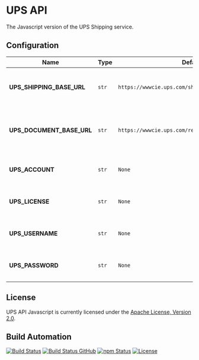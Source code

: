 <h1>UPS API</h1>

The Javascript version of the UPS Shipping service.

## Configuration

| Name                      | Type  | Default                                             | Description                                                                   |
| ------------------------- | ----- | --------------------------------------------------- | ----------------------------------------------------------------------------- |
| **UPS_SHIPPING_BASE_URL** | `str` | `https://wwwcie.ups.com/ship/v1807/`                | The base URL that is going to be used for Shipping API connections.           |
| **UPS_DOCUMENT_BASE_URL** | `str` | `https://wwwcie.ups.com/rest/PaperlessDocumentAPI/` | The base URL that is going to be used for Paperless Document API connections. |
| **UPS_ACCOUNT**           | `str` | `None`                                              | The number of the UPS account to use.                                         |
| **UPS_LICENSE**           | `str` | `None`                                              | The UPS API license to be used for authentication.                            |
| **UPS_USERNAME**          | `str` | `None`                                              | The UPS API username to be used for authentication                            |
| **UPS_PASSWORD**          | `str` | `None`                                              | The UPS API password to be used for authentication                            |

## License

UPS API Javascript is currently licensed under the [Apache License, Version 2.0](http://www.apache.org/licenses/).

## Build Automation

[![Build Status](https://travis-ci.com/ripe-tech/ups-api-js.svg?branch=master)](https://travis-ci.com/ripe-tech/ups-api-js)
[![Build Status GitHub](https://github.com/ripe-tech/ups-api-js/workflows/Main%20Workflow/badge.svg)](https://github.com/ripe-tech/ups-api-js/actions)
[![npm Status](https://img.shields.io/npm/v/ups-api.svg)](https://www.npmjs.com/package/ups-api)
[![License](https://img.shields.io/badge/license-Apache%202.0-blue.svg)](https://www.apache.org/licenses/)

